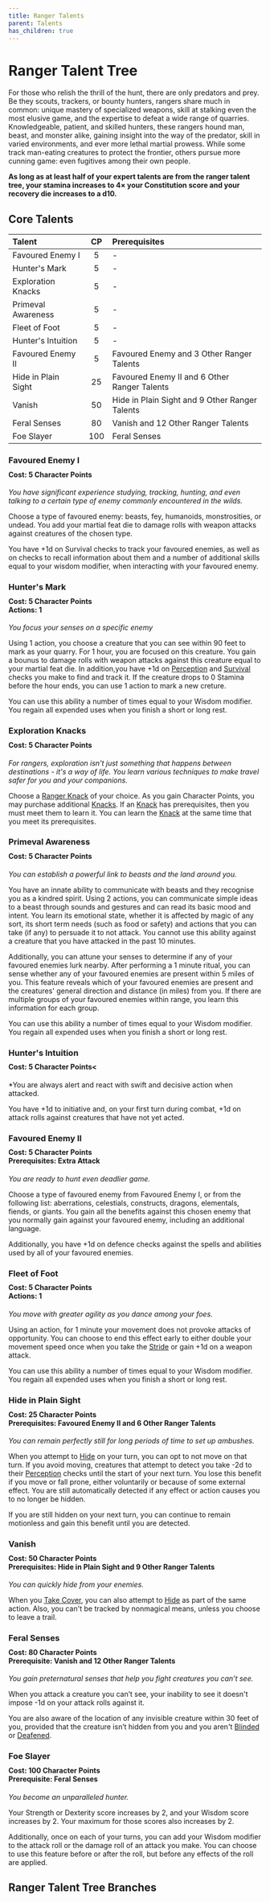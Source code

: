 ```yaml
---
title: Ranger Talents
parent: Talents
has_children: true
---
```


# Ranger Talent Tree
For those who relish the thrill of the hunt, there are only predators and prey. Be they scouts, trackers, or bounty hunters, rangers share much in common: unique mastery of specialized weapons, skill at stalking even the most elusive game, and the expertise to defeat a wide range of quarries. Knowledgeable, patient, and skilled hunters, these rangers hound man, beast, and monster alike, gaining insight into the way of the predator, skill in varied environments, and ever more lethal martial prowess. While some track man-eating creatures to protect the frontier, others pursue more cunning game: even fugitives among their own people.

**As long as at least half of your expert talents are from the ranger talent tree, your stamina increases to 4× your Constitution score and your recovery die increases to a d10.**

## Core Talents

| Talent | CP | Prerequisites |
|:-------|:--:|:--------------|
| Favoured Enemy I    | 5   | - |
| Hunter's Mark       | 5   | - |
| Exploration Knacks  | 5   | - |
| Primeval Awareness  | 5   | - |
| Fleet of Foot       | 5   | - |
| Hunter's Intuition  | 5   | - |
| Favoured Enemy II   | 5   | Favoured Enemy and 3 Other Ranger Talents |
| Hide in Plain Sight | 25  | Favoured Enemy II and 6 Other Ranger Talents |
| Vanish              | 50  | Hide in Plain Sight and 9 Other Ranger Talents |
| Feral Senses        | 80  | Vanish and 12 Other Ranger Talents |
| Foe Slayer          | 100 | Feral Senses |

### Favoured Enemy I

<div style="margin-top:-10px;"></div>

#### **Cost:** 5 Character Points
*You have significant experience studying, tracking, hunting, and even talking to a certain type of enemy commonly encountered in the wilds.*

Choose a type of favoured enemy: beasts, fey, humanoids, monstrosities, or undead. You add your martial feat die to damage rolls with weapon attacks against creatures of the chosen type.

You have +1d on Survival checks to track your favoured enemies, as well as on checks to recall information about them and a number of additional skills equal to your wisdom modifier, when interacting with your favoured enemy.

### Hunter's Mark

<div style="margin-top:-10px;"></div>

#### **Cost:** 5 Character Points<br>**Actions:** 1
*You focus your senses on a specific enemy*

Using 1 action, you choose a creature that you can see within 90 feet to mark as your quarry. For 1 hour, you are focused on this creature. You gain a bounus to damage rolls with weapon attacks against this creature equal to your martial feat die. In addition,you have +1d on [Perception](https://stormchaserroleplaying.com/stormchaserRPG/General/Perception/) and [Survival](https://stormchaserroleplaying.com/stormchaserRPG/Skills/Survival/) checks you make to find and track it. If the creature drops to 0 Stamina before the hour ends, you can use 1 action to mark a new creture.

You can use this ability a number of times equal to your Wisdom modifier. You regain all expended uses when you finish a short or long rest.

### Exploration Knacks

<div style="margin-top:-10px;"></div>

#### **Cost:** 5 Character Points
*For rangers, exploration isn't just something that happens between destinations - it's a way of life. You learn various techniques to make travel safer for you and your companions.*

Choose a [Ranger Knack](https://stormchaserroleplaying.com/stormchaserRPG/Talents/Ranger/Knacks/) of your choice. As you gain Character Points, you may purchase additional [Knacks](https://stormchaserroleplaying.com/stormchaserRPG/Talents/Ranger/Knacks/). If an [Knack](https://stormchaserroleplaying.com/stormchaserRPG/Talents/Ranger/Knacks/) has prerequisites, then you must meet them to learn it. You can learn the [Knack](https://stormchaserroleplaying.com/stormchaserRPG/Talents/Ranger/Knacks/) at the same time that you meet its prerequisites.

### Primeval Awareness

<div style="margin-top:-10px;"></div>

#### **Cost:** 5 Character Points
*You can establish a powerful link to beasts and the land around you.*

You have an innate ability to communicate with beasts and they recognise you as a kindred spirit. Using 2 actions, you can communicate simple ideas to a beast through sounds and gestures and can read its basic mood and intent. You learn its emotional state, whether it is affected by magic of any sort, its short term needs (such as food or safety) and actions that you can take (if any) to persuade it to not attack. You cannot use this ability against a creature that you have attacked in the past 10 minutes.

Additionally, you can attune your senses to determine if any of your favoured enemies lurk nearby. After performing a 1 minute ritual, you can sense whether any of your favoured enemies are present within 5 miles of you. This feature reveals which of your favoured enemies are present and the creatures' general direction and distance (in miles) from you. If there are multiple groups of your favoured enemies within range, you learn this information for each group.

You can use this ability a number of times equal to your Wisdom modifier. You regain all expended uses when you finish a short or long rest.

### Hunter's Intuition

<div style="margin-top:-10px;"></div>

#### **Cost:** 5 Character Points<
*You are always alert and react with swift and decisive action when attacked.

You have +1d to initiative and, on your first turn during combat, +1d on attack rolls against creatures that have not yet acted.

### Favoured Enemy II

<div style="margin-top:-10px;"></div>

#### **Cost:** 5 Character Points<br>**Prerequisites:** Extra Attack
*You are ready to hunt even deadlier game.*

Choose a type of favoured enemy from Favoured Enemy I, or from the following list: aberrations, celestials, constructs, dragons, elementals, fiends, or giants. You gain all the benefits against this chosen enemy that you normally gain against your favoured enemy, including an additional language.

Additionally, you have +1d on defence checks against the spells and abilities used by all of your favoured enemies.

### Fleet of Foot

<div style="margin-top:-10px;"></div>

#### **Cost:** 5 Character Points<br>**Actions:** 1
*You move with greater agility as you dance among your foes.*

Using an action, for 1 minute your movement does not provoke attacks of opportunity. You can choose to end this effect early to either double your movement speed once when you take the [Stride](https://stormchaserroleplaying.com/stormchaserRPG/Combat/Actions/Stride/) or gain +1d on a weapon attack.

You can use this ability a number of times equal to your Wisdom modifier. You regain all expended uses when you finish a short or long rest.

### Hide in Plain Sight

<div style="margin-top:-10px;"></div>

#### **Cost:** 25 Character Points<br>**Prerequisites:** Favoured Enemy II and 6 Other Ranger Talents
*You can remain perfectly still for long periods of time to set up ambushes.*

When you attempt to [Hide](https://stormchaserroleplaying.com/stormchaserRPG/Skills/Stealth/Hide/) on your turn, you can opt to not move on that turn. If you avoid moving, creatures that attempt to detect you take -2d to their [Perception](https://stormchaserroleplaying.com/stormchaserRPG/General/Specific/Perception/) checks until the start of your next turn. You lose this benefit if you move or fall prone, either voluntarily or because of some external effect. You are still automatically detected if any effect or action causes you to no longer be hidden.

If you are still hidden on your next turn, you can continue to remain motionless and gain this benefit until you are detected.

### Vanish

<div style="margin-top:-10px;"></div>

#### **Cost:** 50 Character Points<br>**Prerequisites:** Hide in Plain Sight and 9 Other Ranger Talents
*You can quickly hide from your enemies.*

When you [Take Cover](https://stormchaserroleplaying.com/stormchaserRPG/Combat/Moves/Cover/), you can also attempt to [Hide](https://stormchaserroleplaying.com/stormchaserRPG/Skills/Stealth/Hide/) as part of the same action. Also, you can't be tracked by nonmagical means, unless you choose to leave a trail.

### Feral Senses

<div style="margin-top:-10px;"></div>

#### **Cost:** 80 Character Points<br>**Prerequisite:** Vanish and 12 Other Ranger Talents
*You gain preternatural senses that help you fight creatures you can’t see.*

When you attack a creature you can’t see, your inability to see it doesn't impose -1d on your attack rolls against it.

You are also aware of the location of any invisible creature within 30 feet of you, provided that the creature isn’t hidden from you and you aren't [Blinded](https://stormchaserroleplaying.com/stormchaserRPG/Conditions/Blinded/) or [Deafened](https://stormchaserroleplaying.com/stormchaserRPG/Conditions/Deafened/).

### Foe Slayer

<div style="margin-top:-10px;"></div>

#### **Cost:** 100 Character Points<br>**Prerequisite:** Feral Senses
*You become an unparalleled hunter.*

Your Strength or Dexterity score increases by 2, and your Wisdom score increases by 2. Your maximum for those scores also increases by 2.

Additionally, once on each of your turns, you can add your Wisdom modifier to the attack roll or the damage roll of an attack you make. You can choose to use this feature before or after the roll, but before any effects of the roll are applied.

## Ranger Talent Tree Branches
